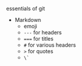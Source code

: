 essentials of git

* Markdown
  * emoji
  * `---` for headers
  * `===` for titles
  * `#` for various headers
  * `>` for quotes
  * ``` \` ```
